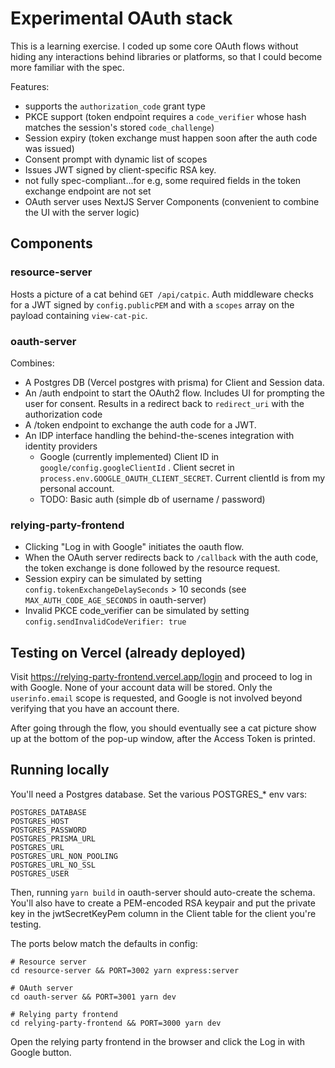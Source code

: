 # Experimental OAuth stack
This is a learning exercise. I coded up some core OAuth flows without hiding any interactions behind libraries or platforms, so that I could become more familiar with the spec.

Features:
- supports the `authorization_code` grant type 
- PKCE support (token endpoint requires a `code_verifier` whose hash matches the session's stored `code_challenge`)
- Session expiry (token exchange must happen soon after the auth code was issued)
- Consent prompt with dynamic list of scopes
- Issues JWT signed by client-specific RSA key.
- not fully spec-compliant...for e.g, some required fields in the token exchange endpoint are not set
- OAuth server uses NextJS Server Components (convenient to combine the UI with the server logic)

## Components
### resource-server
Hosts a picture of a cat behind `GET /api/catpic`.
Auth middleware checks for a JWT signed by `config.publicPEM` and with a `scopes` array on the payload containing `view-cat-pic`.

### oauth-server
Combines:
- A Postgres DB (Vercel postgres with prisma) for Client and Session data.
- An /auth endpoint to start the OAuth2 flow. Includes UI for prompting the user for consent. Results in a redirect back to `redirect_uri` with the authorization code
- A /token endpoint to exchange the auth code for a JWT.
- An IDP interface handling the behind-the-scenes integration with identity providers
    - Google (currently implemented)
        Client ID in `google/config.googleClientId` . Client secret in `process.env.GOOGLE_OAUTH_CLIENT_SECRET`. Current clientId is from my personal account.
    - TODO: Basic auth (simple db of username / password)


### relying-party-frontend
- Clicking "Log in with Google" initiates the oauth flow. 
- When the OAuth server redirects back to `/callback` with the auth code, the token exchange is done followed by the resource request.
- Session expiry can be simulated by setting `config.tokenExchangeDelaySeconds` > 10 seconds (see `MAX_AUTH_CODE_AGE_SECONDS` in oauth-server)
- Invalid PKCE code_verifier can be simulated by setting `config.sendInvalidCodeVerifier: true`

## Testing on Vercel (already deployed)
Visit https://relying-party-frontend.vercel.app/login and proceed to log in with Google.
None of your account data will be stored. Only the `userinfo.email` scope is requested, and Google is not involved beyond verifying that you have an account there.

After going through the flow, you should eventually see a cat picture show up at the bottom of the pop-up window, after the Access Token is printed.

## Running locally

You'll need a Postgres database. Set the various POSTGRES_* env vars:
```
POSTGRES_DATABASE
POSTGRES_HOST
POSTGRES_PASSWORD
POSTGRES_PRISMA_URL
POSTGRES_URL
POSTGRES_URL_NON_POOLING
POSTGRES_URL_NO_SSL
POSTGRES_USER
```
Then, running `yarn build` in oauth-server should auto-create the schema.
You'll also have to create a PEM-encoded RSA keypair and put the private key in the jwtSecretKeyPem column in the Client table for the client you're testing.


The ports below match the defaults in config:

```
# Resource server
cd resource-server && PORT=3002 yarn express:server

# OAuth server
cd oauth-server && PORT=3001 yarn dev

# Relying party frontend
cd relying-party-frontend && PORT=3000 yarn dev
```

Open the relying party frontend in the browser and click the Log in with Google button.
